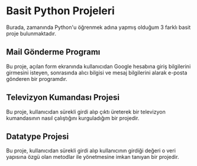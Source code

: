 # Basit Python Projeleri
Burada, zamanında Python'u öğrenmek adına yapmış olduğum 3 farklı basit proje bulunmaktadır.

## Mail Gönderme Programı
Bu proje, açılan form ekranında kullanıcıdan Google hesabına giriş bilgilerini girmesini isteyen, sonrasında alıcı bilgisi ve mesaj bilgilerini alarak e-posta gönderen bir programdır.

## Televizyon Kumandası Projesi
Bu proje, kullanıcıdan sürekli girdi alıp çıktı üreterek bir televizyon kumandasının nasıl çalıştığını kurguladığım bir projedir.

## Datatype Projesi
Bu proje, kullanıcıdan sürekli girdi alıp kullanıcının girdiği değeri o veri yapısına özgü olan metodlar ile yönetmesine imkan tanıyan bir projedir.
